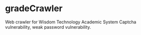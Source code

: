 # gradeCrawler
Web crawler for Wisdom Technology Academic System Captcha vulnerability, weak password vulnerability.

